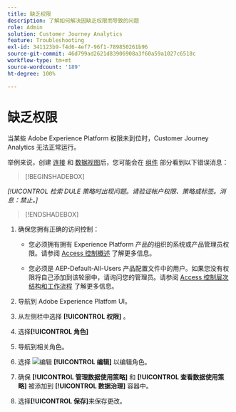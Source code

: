 ```yaml
---
title: 缺乏权限
description: 了解如何解决因缺乏权限而导致的问题
role: Admin
solution: Customer Journey Analytics
feature: Troubleshooting
exl-id: 341123b9-f4d6-4ef7-96f1-789850261b96
source-git-commit: 46d799ad2621d83906908a3f60a59a1027c6518c
workflow-type: tm+mt
source-wordcount: '189'
ht-degree: 100%

---
```


# 缺乏权限

当某些 Adobe Experience Platform 权限未到位时，Customer Journey Analytics 无法正常运行。

举例来说，创建 [连接](../connections/overview.md) 和 [数据视图](../data-views/data-views.md)后，您可能会在 [组件](/help/data-views/create-dataview.md#components) 部分看到以下错误消息：


>[!BEGINSHADEBOX]

*[!UICONTROL 检索 DULE 策略时出现问题。请验证帐户权限、策略或标签。消息：禁止。]*

>[!ENDSHADEBOX]


1. 确保您拥有正确的访问控制：

   * 您必须拥有拥有 Experience Platform 产品的组织的系统或产品管理员权限。请参阅 [Access 控制概述](https://experienceleague.adobe.com/docs/experience-platform/access-control/home.html#platform-permissions) 了解更多信息。

   * 您必须是 AEP-Default-All-Users 产品配置文件中的用户。如果您没有权限将自己添加到该轮廓中，请询问您的管理员。请参阅 [Access 控制层次结构和工作流程](https://experienceleague.adobe.com/docs/experience-platform/access-control/home.html#access-control-hierarchy-and-workflow) 了解更多信息。


1. 导航到 Adobe Experience Platfom UI。

1. 从左侧栏中选择 **[!UICONTROL 权限]** 。

1. 选择&#x200B;**[!UICONTROL 角色]**

1. 导航到相关角色。

1. 选择 ![编辑](https://spectrum.adobe.com/static/icons/workflow_18/Smock_Edit_18_N.svg) **[!UICONTROL 编辑]** 以编辑角色。

1. 确保 **[!UICONTROL 管理数据使用策略]** 和 **[!UICONTROL 查看数据使用策略]** 被添加到 **[!UICONTROL 数据治理]** 容器中。

1. 选择&#x200B;**[!UICONTROL 保存]**&#x200B;来保存更改。
